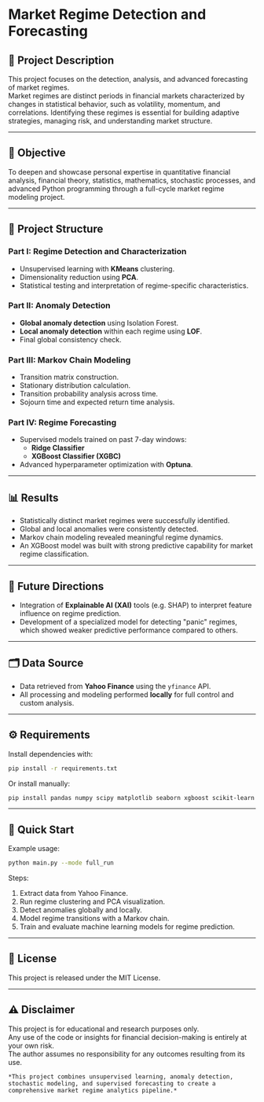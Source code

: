 # Market Regime Detection and Forecasting

## 📌 Project Description

This project focuses on the detection, analysis, and advanced forecasting of market regimes.  
Market regimes are distinct periods in financial markets characterized by changes in statistical behavior, such as volatility, momentum, and correlations. Identifying these regimes is essential for building adaptive strategies, managing risk, and understanding market structure.

---

## 🎯 Objective

To deepen and showcase personal expertise in quantitative financial analysis, financial theory, statistics, mathematics, stochastic processes, and advanced Python programming through a full-cycle market regime modeling project.

---

## 🧱 Project Structure

### Part I: Regime Detection and Characterization
- Unsupervised learning with **KMeans** clustering.
- Dimensionality reduction using **PCA**.
- Statistical testing and interpretation of regime-specific characteristics.

### Part II: Anomaly Detection
- **Global anomaly detection** using Isolation Forest.
- **Local anomaly detection** within each regime using **LOF**.
- Final global consistency check.

### Part III: Markov Chain Modeling
- Transition matrix construction.
- Stationary distribution calculation.
- Transition probability analysis across time.
- Sojourn time and expected return time analysis.

### Part IV: Regime Forecasting
- Supervised models trained on past 7-day windows:
  - **Ridge Classifier**
  - **XGBoost Classifier (XGBC)**
- Advanced hyperparameter optimization with **Optuna**.

---

## 📊 Results

- Statistically distinct market regimes were successfully identified.
- Global and local anomalies were consistently detected.
- Markov chain modeling revealed meaningful regime dynamics.
- An XGBoost model was built with strong predictive capability for market regime classification.

---

## 🧠 Future Directions

- Integration of **Explainable AI (XAI)** tools (e.g. SHAP) to interpret feature influence on regime prediction.
- Development of a specialized model for detecting "panic" regimes, which showed weaker predictive performance compared to others.

---

## 🗂️ Data Source

- Data retrieved from **Yahoo Finance** using the `yfinance` API.
- All processing and modeling performed **locally** for full control and custom analysis.

---

## ⚙️ Requirements

Install dependencies with:
```bash
pip install -r requirements.txt
```

Or install manually:
```bash
pip install pandas numpy scipy matplotlib seaborn xgboost scikit-learn yfinance optuna
```

---

## 🚀 Quick Start

Example usage:
```bash
python main.py --mode full_run
```

Steps:
1. Extract data from Yahoo Finance.
2. Run regime clustering and PCA visualization.
3. Detect anomalies globally and locally.
4. Model regime transitions with a Markov chain.
5. Train and evaluate machine learning models for regime prediction.

---

## 📄 License

This project is released under the MIT License.

---

## ⚠️ Disclaimer

This project is for educational and research purposes only.  
Any use of the code or insights for financial decision-making is entirely at your own risk.  
The author assumes no responsibility for any outcomes resulting from its use.


```
*This project combines unsupervised learning, anomaly detection, stochastic modeling, and supervised forecasting to create a comprehensive market regime analytics pipeline.*
